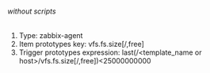 ###### without scripts 

1. Type: zabbix-agent
2. Item prototypes key: vfs.fs.size[/,free]
3. Trigger prototypes expression: last(/<template_name or host>/vfs.fs.size[/,free])<25000000000